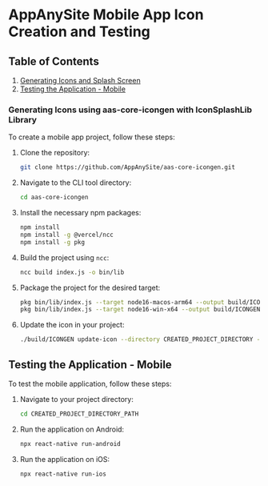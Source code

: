 # AppAnySite Mobile App Icon Creation and Testing

## Table of Contents
1. [Generating Icons and Splash Screen](#generating-icons-using-aas-core-icongen-with-iconsplashlib-library)
2. [Testing the Application - Mobile](#testing-the-application---mobile)

### Generating Icons using aas-core-icongen with IconSplashLib Library

To create a mobile app project, follow these steps:

1. Clone the repository:
    ```bash
    git clone https://github.com/AppAnySite/aas-core-icongen.git
    ```

2. Navigate to the CLI tool directory:
    ```bash
    cd aas-core-icongen
    ```

3. Install the necessary npm packages:
    ```bash
    npm install
    npm install -g @vercel/ncc
    npm install -g pkg


4. Build the project using `ncc`:
    ```bash
    ncc build index.js -o bin/lib
    ```

5. Package the project for the desired target:
    ```bash
    pkg bin/lib/index.js --target node16-macos-arm64 --output build/ICONGEN # MacOSX
    pkg bin/lib/index.js --target node16-win-x64 --output build/ICONGEN # Windows
    ```

6. Update the icon in your project:
    ```bash
    ./build/ICONGEN update-icon --directory CREATED_PROJECT_DIRECTORY --icon PNG_IMAGE_PATH
    ```



## Testing the Application - Mobile

To test the mobile application, follow these steps:

1. Navigate to your project directory:
    ```bash
    cd CREATED_PROJECT_DIRECTORY_PATH
    ```

2. Run the application on Android:
    ```bash
    npx react-native run-android
    ```

3. Run the application on iOS:
    ```bash
    npx react-native run-ios
    ```
